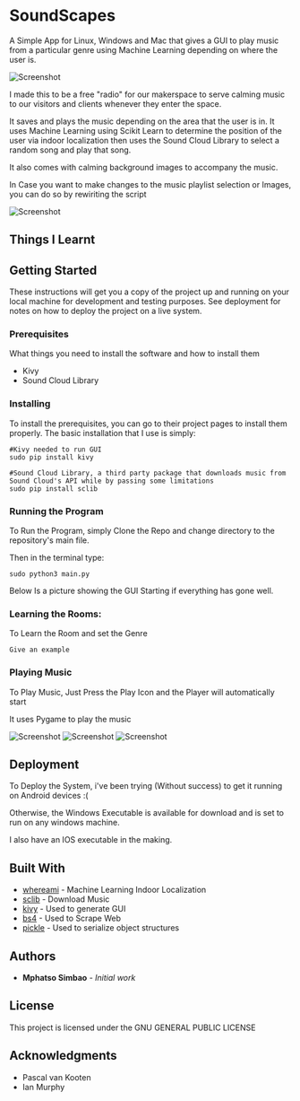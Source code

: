# SoundScapes

A Simple App for Linux, Windows and Mac that gives a GUI to play music from a particular genre using Machine Learning depending on where the user is.

![Screenshot](https://github.com/msimbao/soundscapes/blob/master/screen1.png)

I made this to be a free "radio" for our makerspace to serve calming music to our visitors and clients whenever they enter the space.

It saves and plays the music depending on the area that the user is in. It uses Machine Learning using Scikit Learn to determine the position of the user via indoor localization then uses the Sound Cloud Library to select a random song and play that song. 

It also comes with calming background images to accompany the music.

In Case you want to make changes to the music playlist selection or Images, you can do so by rewiriting the script

![Screenshot](https://github.com/msimbao/soundscapes/blob/master/screen5.png)

## Things I Learnt



## Getting Started

These instructions will get you a copy of the project up and running on your local machine for development and testing purposes. See deployment for notes on how to deploy the project on a live system.

### Prerequisites

What things you need to install the software and how to install them

* Kivy
* Sound Cloud Library

### Installing

To install the prerequisites, you can go to their project pages to install them properly. The basic installation that I use is simply:

```
#Kivy needed to run GUI
sudo pip install kivy

#Sound Cloud Library, a third party package that downloads music from Sound Cloud's API while by passing some limitations
sudo pip install sclib
```

### Running the Program

To Run the Program, simply Clone the Repo and change directory to the repository's main file.

Then in the terminal type:

```
sudo python3 main.py
```

Below Is a picture showing the GUI Starting if everything has gone well.


### Learning the Rooms:

To Learn the Room and set the Genre

```
Give an example
```

### Playing Music

To Play Music, Just Press the Play Icon and the Player will automatically start

It uses Pygame to play the music

![Screenshot](https://github.com/msimbao/soundscapes/blob/master/screen4.png)
![Screenshot](https://github.com/msimbao/soundscapes/blob/master/screen3.png)
![Screenshot](https://github.com/msimbao/soundscapes/blob/master/screen2.png)


## Deployment

To Deploy the System, i've been trying (Without success) to get it running on Android devices :(

Otherwise, the Windows Executable is available for download and is set to run on any windows machine.

I also have an IOS executable in the making.

## Built With

* [whereami](https://github.com/kootenpv/whereami) - Machine Learning Indoor Localization
* [sclib](https://pypi.org/project/soundcloud-lib/) - Download Music
* [kivy](https://kivy.org/) - Used to generate GUI 
* [bs4](https://www.crummy.com/software/BeautifulSoup/bs4/doc/) - Used to Scrape Web
* [pickle](https://docs.python.org/3/library/pickle.html) - Used to serialize object structures


## Authors

* **Mphatso Simbao** - *Initial work* 

## License

This project is licensed under the GNU GENERAL PUBLIC LICENSE

## Acknowledgments

* Pascal van Kooten
* Ian Murphy
